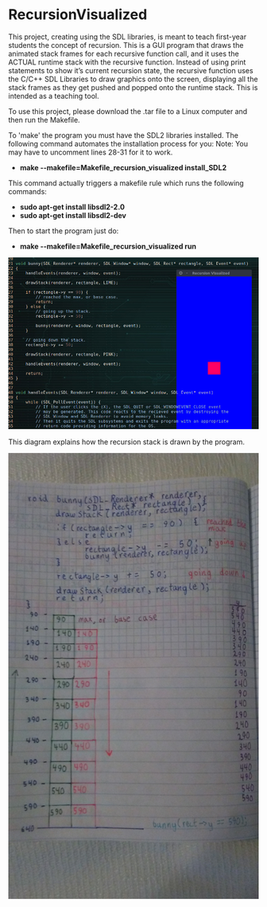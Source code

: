 # RecursionVisualized
This project, creating using the SDL libraries, is meant to teach first-year students the concept of recursion.
This is a GUI program that draws the animated stack frames for each recursive function call, and it uses the ACTUAL runtime stack with the recursive function. Instead of using print statements to show it’s current recursion state, the recursive function uses the C/C++ SDL Libraries to draw graphics onto the screen, displaying all the stack frames as they get pushed and popped onto the runtime stack. This is intended as a teaching tool.

To use this project, please download the .tar file to a Linux computer and then run the Makefile.

To 'make' the program you must have the SDL2 libraries installed.
The following command automates the installation process for you:
Note: You may have to uncomment lines 28-31 for it to work.
<br>
<b>
* make --makefile=Makefile_recursion_visualized install_SDL2
</b>

This command actually triggers a makefile rule which runs the following commands:
<br>
<b>
* sudo apt-get install libsdl2-2.0
* sudo apt-get install libsdl2-dev
</b>

Then to start the program just do:
<b>
* make --makefile=Makefile_recursion_visualized run
</b>

![Alt text](/Screenshots/recursion_visualized.png?raw=true "Cover")

This diagram explains how the recursion stack is drawn by the program.

![Alt text](/Screenshots/recursion_notes.jpg?raw=true)
